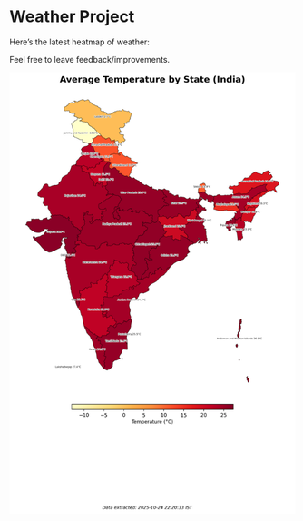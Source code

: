 # Weather Project

Here’s the latest heatmap of weather:

Feel free to leave feedback/improvements.

![India Heatmap](docs/assets/india_heatmap.png?v=FBAE5B)
